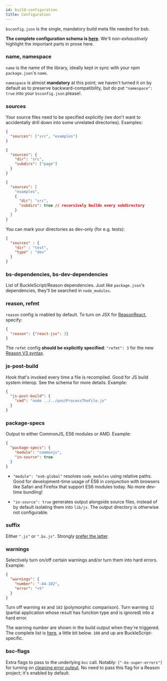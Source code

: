 ```yaml
---
id: build-configuration
title: Configuration
---
```


`bsconfig.json` is the single, mandatory build meta file needed for bsb.

**The complete configuration schema is [here](https://bucklescript.github.io/bucklescript/docson/#build-schema.json)**. We'll _non-exhaustively_ highlight the important parts in prose here.

### name, namespace

`name` is the name of the library, ideally kept in sync with your npm `package.json`'s `name`.

`namespace` is almost **mandatory** at this point; we haven't turned it on by default as to preserve backward-compatibility, but do put `"namespace": true` into your `bsconfig.json` please!.

### sources

Your source files need to be specified explicitly (we don't want to accidentally drill down into some unrelated directories). Examples:

```json
{
  "sources": ["src", "examples"]
}
```
```json
{
  "sources": {
    "dir": "src",
    "subdirs": ["page"]
  }
}
```

```json
{
  "sources": [
    "examples",
    {
      "dir": "src",
      "subdirs": true // recursively builds every subdirectory
    }
  ]
}
```

You can mark your directories as dev-only (for e.g. tests):

```json
{
  "sources" : {
    "dir" : "test",
    "type" : "dev"
  }
}
```

### bs-dependencies, bs-dev-dependencies

List of BuckleScript/Reason dependencies. Just like `package.json`'s dependencies, they'll be searched in `node_modules`.

### reason, refmt

`reason` config is rnabled by default. To turn on JSX for [ReasonReact](https://reasonml.github.io/reason-react/), specify:

```json
{
  "reason": {"react-jsx": 2}
}
```

The `refmt` config **should be explicitly specified**: `"refmt": 3` for the new [Reason V3 syntax](https://reasonml.github.io/community/blog/#reason-3).

### js-post-build

Hook that's invoked every time a file is recompiled. Good for JS build system interop. See the schema for more details. Example:

```json
{
  "js-post-build": {
    "cmd": "node ../../postProcessTheFile.js"
  }
}
```

### package-specs

Output to either CommonJS, ES6 modules or AMD. Example:

```json
{
  "package-specs": {
    "module": "commonjs",
    "in-source": true
  }
}
```

- `"module": "es6-global"` resolves `node_modules` using relative paths. Good for development-time usage of ES6 in conjunction with browsers like Safari and Firefox that support ES6 modules today. No more dev-time bundling!

- `"in-source": true` generates output alongside source files, instead of by default isolating them into `lib/js`. The output directory is otherwise not configurable.

### suffix

Either `".js"` or `".bs.js"`. Strongly [prefer the latter](build-overview.md#tips-tricks).

### warnings

Selectively turn on/off certain warnings and/or turn them into hard errors. Example:

```json
{
  "warnings": {
    "number": "-44-102",
    "error": "+5"
  }
}
```

Turn off warning `44` and `102` (polymorphic comparison). Turn warning `32` (partial application whose result has function type and is ignored) into a hard error.

The warning number are shown in the build output when they're triggered. The complete list is [here](https://caml.inria.fr/pub/docs/manual-ocaml/comp.html#sec281), a little bit below. `100` and up are BuckleScript-specific.

### bsc-flags

Extra flags to pass to the underlying `bsc` call. Notably: `["-bs-super-errors"]` for turning on [cleaning error output](https://reasonml.github.io/community/blog/#way-way-waaaay-nicer-error-messages). No need to pass this flag for a Reason project; it's enabled by default.
